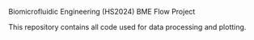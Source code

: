 Biomicrofluidic Engineering (HS2024)
BME Flow Project

This repository contains all code used for data processing and plotting. 
